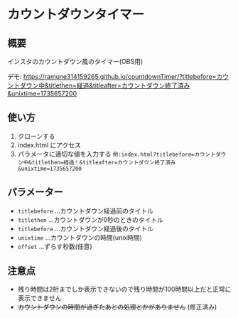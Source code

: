 # カウントダウンタイマー

## 概要

インスタのカウントダウン風のタイマー(OBS用)

デモ: <https://ramune314159265.github.io/countdownTimer/?titlebefore=カウントダウン中&titlethen=経過&titleafter=カウントダウン終了済み&unixtime=1735657200>

## 使い方

1. クローンする
2. index.html にアクセス
3. パラメータに適切な値を入力する
`例:index.html?titlebefore=カウントダウン中&titlethen=経過！&titleafter=カウントダウン終了済み&unixtime=1735657200`

## パラメーター

- `titlebefore` …カウントダウン経過前のタイトル
- `titlethen` …カウントダウンが0秒のときのタイトル
- `titlebefore` …カウントダウン経過後のタイトル
- `unixtime` …カウントダウンの時間(unix時間)
- `offset` …ずらす秒数(任意)

## 注意点

- 残り時間は2桁までしか表示できないので残り時間が100時間以上だと正常に表示できません
- ~~カウントダウンの時間が過ぎたあとの処理とかがありません~~ (修正済み)
